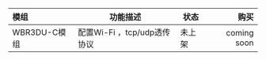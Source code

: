 


|    模组    |    功能描述     |   状态   |   购买   |
|:-------| ---------- | ------| ------: |
| WBR3DU-C模组 |       配置Wi-Fi ，tcp/udp透传协议        |  未上架 | coming soon |